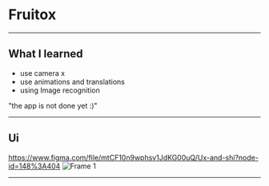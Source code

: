 # Fruitox
___
## What I learned
- use camera x
- use animations and translations
- using Image recognition 

"the app is not done yet :)"
___
## Ui
https://www.figma.com/file/mtCF10n9wphsv1JdKG00uQ/Ux-and-shi?node-id=148%3A404
![Frame 1](https://user-images.githubusercontent.com/98290339/151688124-a48a069b-b8e9-4ba4-adf0-919ccad8c200.png)
___
